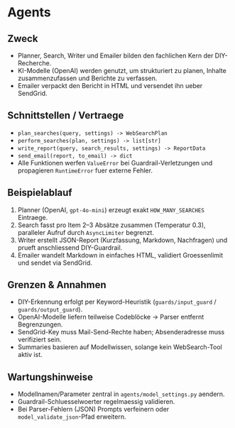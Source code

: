 # Agents

## Zweck
- Planner, Search, Writer und Emailer bilden den fachlichen Kern der DIY-Recherche.
- KI-Modelle (OpenAI) werden genutzt, um strukturiert zu planen, Inhalte zusammenzufassen und Berichte zu verfassen.
- Emailer verpackt den Bericht in HTML und versendet ihn ueber SendGrid.

## Schnittstellen / Vertraege
- `plan_searches(query, settings) -> WebSearchPlan`
- `perform_searches(plan, settings) -> list[str]`
- `write_report(query, search_results, settings) -> ReportData`
- `send_email(report, to_email) -> dict`
- Alle Funktionen werfen `ValueError` bei Guardrail-Verletzungen und propagieren `RuntimeError` fuer externe Fehler.

## Beispielablauf
1. Planner (OpenAI, `gpt-4o-mini`) erzeugt exakt `HOW_MANY_SEARCHES` Eintraege.
2. Search fasst pro Item 2–3 Absätze zusammen (Temperatur 0.3), paralleler Aufruf durch `AsyncLimiter` begrenzt.
3. Writer erstellt JSON-Report (Kurzfassung, Markdown, Nachfragen) und prueft anschliessend DIY-Guardrail.
4. Emailer wandelt Markdown in einfaches HTML, validiert Groessenlimit und sendet via SendGrid.

## Grenzen & Annahmen
- DIY-Erkennung erfolgt per Keyword-Heuristik (`guards/input_guard` / `guards/output_guard`).
- OpenAI-Modelle liefern teilweise Codeblöcke → Parser entfernt Begrenzungen.
- SendGrid-Key muss Mail-Send-Rechte haben; Absenderadresse muss verifiziert sein.
- Summaries basieren auf Modellwissen, solange kein WebSearch-Tool aktiv ist.

## Wartungshinweise
- Modellnamen/Parameter zentral in `agents/model_settings.py` aendern.
- Guardrail-Schluesselwoerter regelmaessig validieren.
- Bei Parser-Fehlern (JSON) Prompts verfeinern oder `model_validate_json`-Pfad erweitern.
